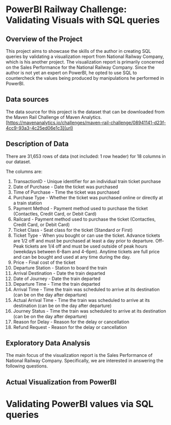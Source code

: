 # PowerBI Railway Challenge: Validating Visuals with SQL queries

## Overview of the Project
This project aims to showcase the skills of the author in creating SQL queries by validating a visualization report from National Railway Company, which is his another project.
The visualization report is primarily concerned on the Sales Performance for the National Railway Company.
Since the author is not yet an expert on PowerBI, he opted to use SQL to countercheck the values being produced by manipulations he performed in PowerBI.

## Data sources
The data source for this project is the dataset that can be downloaded from the Maven Rail Challenge of Maven Analytics. [https://mavenanalytics.io/challenges/maven-rail-challenge/08941141-d23f-4cc9-93a3-4c25ed06e1c3](url)

## Description of Data
There are 31,653 rows of data (not included: 1 row header) for 18 columns in our dataset. 

The columns are:
1. TransactionID - Unique identifier for an individual train ticket purchase
2. Date of Purchase - Date the ticket was purchased
3. Time of Purchase - Time the ticket was purchased
4. Purchase Type - Whether the ticket was purchased online or directly at a train station
5. Payment Method - Payment method used to purchase the ticket (Contactles, Credit Card, or Debit Card)
6. Railcard - Payment method used to purchase the ticket (Contactles, Credit Card, or Debit Card)
7. Ticket Class - Seat class for the ticket (Standard or First)
8. Ticket Type - When you bought or can use the ticket. Advance tickets are 1/2 off and must be purchased at least a day prior to departure. Off-Peak tickets are 1/4 off and must be used outside of peak hours (weekdays between 6-8am and 4-6pm). Anytime tickets are full price and can be bought and used at any time during the day.
9. Price - Final cost of the ticket
10. Departure Station - Station to board the train
11. Arrival Destination - Date the train departed
12. Date of Journey - Date the train departed
13. Departure Time - Time the train departed
14. Arrival Time - Time the train was scheduled to arrive at its destination (can be on the day after departure)
15. Actual Arrival Time - Time the train was scheduled to arrive at its destination (can be on the day after departure)
16. Journey Status - Time the train was scheduled to arrive at its destination (can be on the day after departure)
17. Reason for Delay - Reason for the delay or cancellation
18. Refund Request - Reason for the delay or cancellation


## Exploratory Data Analysis

The main focus of the visualization report is the Sales Performance of National Railway Company.
Specifically, we are interested in answering the following questions.



## Actual Visualization from PowerBI

# Validating PowerBI values via SQL queries
